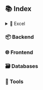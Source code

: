 ## 📚 Index

<details>
<summary>📃 Excel</summary>
- [Dashboard Design](Data_Excel/Dashboard-design.md)

- [PHP](languages/php.php)

- [JavaScript](languages/javascript.js)

</details>

### 📦 Backend




### 🌐 Frontend



### 🗃️ Databases



### 🔧 Tools
